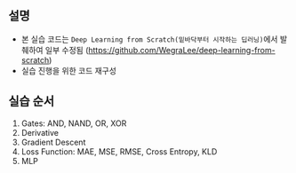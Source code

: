 ## 설명

- 본 실습 코드는 `Deep Learning from Scratch(밑바닥부터 시작하는 딥러닝)`에서 발췌하여 일부 수정됨 (https://github.com/WegraLee/deep-learning-from-scratch)
- 실습 진행을 위한 코드 재구성

## 실습 순서

1. Gates: AND, NAND, OR, XOR
2. Derivative
3. Gradient Descent
4. Loss Function: MAE, MSE, RMSE, Cross Entropy, KLD
5. MLP
